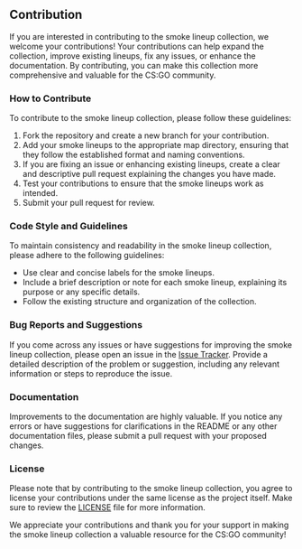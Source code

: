 ## Contribution

If you are interested in contributing to the smoke lineup collection, we welcome your contributions! Your contributions can help expand the collection, improve existing lineups, fix any issues, or enhance the documentation. By contributing, you can make this collection more comprehensive and valuable for the CS:GO community.

### How to Contribute

To contribute to the smoke lineup collection, please follow these guidelines:

1. Fork the repository and create a new branch for your contribution.
2. Add your smoke lineups to the appropriate map directory, ensuring that they follow the established format and naming conventions.
3. If you are fixing an issue or enhancing existing lineups, create a clear and descriptive pull request explaining the changes you have made.
4. Test your contributions to ensure that the smoke lineups work as intended.
5. Submit your pull request for review.

### Code Style and Guidelines

To maintain consistency and readability in the smoke lineup collection, please adhere to the following guidelines:

- Use clear and concise labels for the smoke lineups.
- Include a brief description or note for each smoke lineup, explaining its purpose or any specific details.
- Follow the existing structure and organization of the collection.

### Bug Reports and Suggestions

If you come across any issues or have suggestions for improving the smoke lineup collection, please open an issue in the [Issue Tracker](https://github.com/SigmaSkid/csgo-utility/issues). Provide a detailed description of the problem or suggestion, including any relevant information or steps to reproduce the issue.

### Documentation

Improvements to the documentation are highly valuable. If you notice any errors or have suggestions for clarifications in the README or any other documentation files, please submit a pull request with your proposed changes.

### License

Please note that by contributing to the smoke lineup collection, you agree to license your contributions under the same license as the project itself. Make sure to review the [LICENSE](LICENSE) file for more information.

We appreciate your contributions and thank you for your support in making the smoke lineup collection a valuable resource for the CS:GO community!
